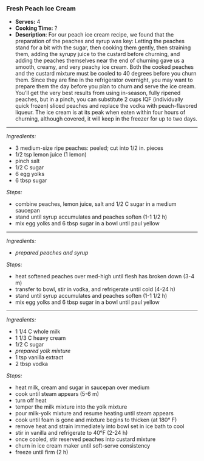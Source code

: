 ### Fresh Peach Ice Cream

* **Serves:** 4
* **Cooking Time:** ?
* **Description**: 
 For our peach ice cream recipe, we found that the preparation of the peaches and syrup was key: Letting the peaches stand for a bit with the sugar, then cooking them gently, then straining them, adding the syrupy juice to the custard before churning, and adding the peaches themselves near the end of churning gave us a smooth, creamy, and very peachy ice cream. Both the cooked peaches and the custard mixture must be cooled to 40 degrees before you churn them. Since they are fine in the refrigerator overnight, you may want to prepare them the day before you plan to churn and serve the ice cream. You’ll get the very best results from using in-season, fully ripened peaches, but in a pinch, you can substitute 2 cups IQF (individually quick frozen) sliced peaches and replace the vodka with peach-flavored liqueur. The ice cream is at its peak when eaten within four hours of churning, although covered, it will keep in the freezer for up to two days.
 

-----
*Ingredients:*
* 3 medium-size ripe peaches: peeled; cut into 1/2 in. pieces
* 1/2 tsp lemon juice (1 lemon)
* pinch salt
* 1/2 C sugar
* 6 egg yolks
* 6 tbsp sugar

*Steps:*
* combine peaches, lemon juice, salt and 1/2 C sugar in a medium saucepan
* stand until syrup accumulates and peaches soften (1-1 1/2 h)
* mix egg yolks and 6 tbsp sugar in a bowl until paul yellow


-----
*Ingredients:*
* *prepared peaches and syrup*

*Steps:*
* heat softened peaches over med-high until flesh has broken down (3-4 m)
* transfer to bowl, stir in vodka, and refrigerate until cold (4-24 h)
* stand until syrup accumulates and peaches soften (1-1 1/2 h)
* mix egg yolks and 6 tbsp sugar in a bowl until paul yellow


-----
*Ingredients:*
* 1 1/4 C whole milk
* 1 1/3 C heavy cream
* 1/2 C sugar
* *prepared yolk mixture*
* 1 tsp vanilla extract
* 2 tbsp vodka

*Steps:*
* heat milk, cream and sugar in saucepan over medium
* cook until steam appears (5-6 m)
* turn off heat
* temper the milk mixture into the yolk mixture
* pour milk-yolk mixture and resume heating until steam appears
* cook until foam is gone and mixture begins to thicken (at 180° F)
* remove heat and strain immediately into bowl set in ice bath to cool
* stir in vanilla and refrigerate to 40°F (2-24 h)
* once cooled, stir reserved peaches into custard mixture
* churn in ice cream maker until soft-serve consistency
* freeze until firm (2 h)

